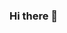 ### Hi there 👋

<!--
**UsmanRizan/UsmanRizan** is a ✨ _special_ ✨ repository because its `README.md` (this file) appears on your GitHub profile.

Here are some ideas to get you started:

- 🌱 I’m currently learning Fullstack Development
- 🤔 I’m looking for help with programming
- 💬 Ask me about HTML and CSS
- 📫 How to reach me: usmanrizan6@gmail.com

-->
